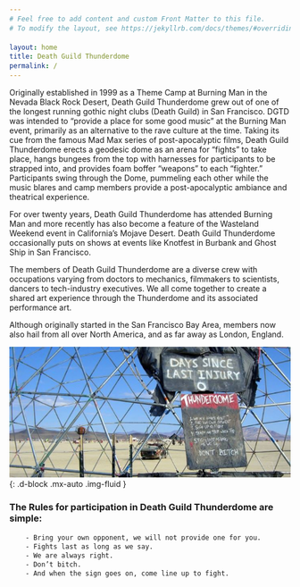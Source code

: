 ```yaml
---
# Feel free to add content and custom Front Matter to this file.
# To modify the layout, see https://jekyllrb.com/docs/themes/#overriding-theme-defaults

layout: home
title: Death Guild Thunderdome
permalink: /
---
```


Originally established in 1999 as a Theme Camp at Burning Man in the Nevada Black Rock Desert, Death Guild Thunderdome grew out of one of the longest running gothic night clubs (Death Guild) in San Francisco. DGTD was intended to “provide a place for some good music” at the Burning Man event, primarily as an alternative to the rave culture at the time. Taking its cue from the famous Mad Max series of post-apocalyptic films, Death Guild Thunderdome erects a geodesic dome as an arena for “fights” to take place, hangs bungees from the top with harnesses for participants to be strapped into, and provides foam boffer “weapons” to each “fighter.” Participants swing through the Dome, pummeling each other while the music blares and camp members provide a post-apocalyptic ambiance and theatrical experience.

For over twenty years, Death Guild Thunderdome has attended Burning Man and more recently has also become a feature of the Wasteland Weekend event in California’s Mojave Desert. Death Guild Thunderdome occasionally puts on shows at events like Knotfest in Burbank and Ghost Ship in San Francisco.

The members of Death Guild Thunderdome are a diverse crew with occupations varying from doctors to mechanics, filmmakers to scientists, dancers to tech-industry executives. We all come together to create a shared art experience through the Thunderdome and its associated performance art.

Although originally started in the San Francisco Bay Area, members now also hail from all over North America, and as far away as London, England.

![Photograph of the hand-painted Thunderdome Rules Sign on the side of a geodesic dome. In the background is flat playa with an art car, camps and mountains in the distance under a blue sky with small white clouds.](/assets/images/domesigns1.jpg){: .d-block .mx-auto .img-fluid }

### The Rules for participation in Death Guild Thunderdome are simple:

		- Bring your own opponent, we will not provide one for you.
		- Fights last as long as we say.
		- We are always right.
		- Don’t bitch.
		- And when the sign goes on, come line up to fight.
